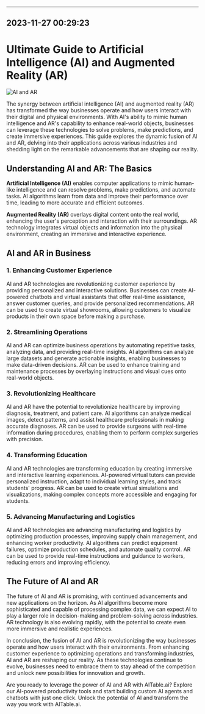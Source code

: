 

---------------------------------------------
2023-11-27 00:29:23
---------------------------------------------

# Ultimate Guide to Artificial Intelligence (AI) and Augmented Reality (AR)

![AI and AR](https://assets-global.website-files.com/637e5037f3ef83b76dcfc8f9/651494b45ff4e3a188fd49cf_Ultimate%20Guide%20to%20Artificial%20Intelligence%20(AI)%20and%20Augmented%20Reality%20(AR).png)

The synergy between artificial intelligence (AI) and augmented reality (AR) has transformed the way businesses operate and how users interact with their digital and physical environments. With AI's ability to mimic human intelligence and AR's capability to enhance real-world objects, businesses can leverage these technologies to solve problems, make predictions, and create immersive experiences. This guide explores the dynamic fusion of AI and AR, delving into their applications across various industries and shedding light on the remarkable advancements that are shaping our reality.

## Understanding AI and AR: The Basics

**Artificial Intelligence (AI)** enables computer applications to mimic human-like intelligence and can resolve problems, make predictions, and automate tasks. AI algorithms learn from data and improve their performance over time, leading to more accurate and efficient outcomes.

**Augmented Reality (AR)** overlays digital content onto the real world, enhancing the user's perception and interaction with their surroundings. AR technology integrates virtual objects and information into the physical environment, creating an immersive and interactive experience.

## AI and AR in Business

### 1. Enhancing Customer Experience

AI and AR technologies are revolutionizing customer experience by providing personalized and interactive solutions. Businesses can create AI-powered chatbots and virtual assistants that offer real-time assistance, answer customer queries, and provide personalized recommendations. AR can be used to create virtual showrooms, allowing customers to visualize products in their own space before making a purchase.

### 2. Streamlining Operations

AI and AR can optimize business operations by automating repetitive tasks, analyzing data, and providing real-time insights. AI algorithms can analyze large datasets and generate actionable insights, enabling businesses to make data-driven decisions. AR can be used to enhance training and maintenance processes by overlaying instructions and visual cues onto real-world objects.

### 3. Revolutionizing Healthcare

AI and AR have the potential to revolutionize healthcare by improving diagnosis, treatment, and patient care. AI algorithms can analyze medical images, detect patterns, and assist healthcare professionals in making accurate diagnoses. AR can be used to provide surgeons with real-time information during procedures, enabling them to perform complex surgeries with precision.

### 4. Transforming Education

AI and AR technologies are transforming education by creating immersive and interactive learning experiences. AI-powered virtual tutors can provide personalized instruction, adapt to individual learning styles, and track students' progress. AR can be used to create virtual simulations and visualizations, making complex concepts more accessible and engaging for students.

### 5. Advancing Manufacturing and Logistics

AI and AR technologies are advancing manufacturing and logistics by optimizing production processes, improving supply chain management, and enhancing worker productivity. AI algorithms can predict equipment failures, optimize production schedules, and automate quality control. AR can be used to provide real-time instructions and guidance to workers, reducing errors and improving efficiency.

## The Future of AI and AR

The future of AI and AR is promising, with continued advancements and new applications on the horizon. As AI algorithms become more sophisticated and capable of processing complex data, we can expect AI to play a larger role in decision-making and problem-solving across industries. AR technology is also evolving rapidly, with the potential to create even more immersive and realistic experiences.

In conclusion, the fusion of AI and AR is revolutionizing the way businesses operate and how users interact with their environments. From enhancing customer experience to optimizing operations and transforming industries, AI and AR are reshaping our reality. As these technologies continue to evolve, businesses need to embrace them to stay ahead of the competition and unlock new possibilities for innovation and growth.

Are you ready to leverage the power of AI and AR with AITable.ai? Explore our AI-powered productivity tools and start building custom AI agents and chatbots with just one click. Unlock the potential of AI and transform the way you work with AITable.ai.